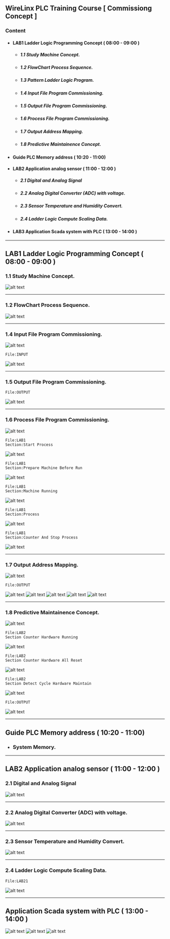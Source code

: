 ## WireLinx PLC Training Course [ Commissiong Concept ]

### Content
- #### LAB1 Ladder Logic Programming Concept ( 08:00 - 09:00 )
  - ##### 1.1 Study Machine Concept.
  - ##### 1.2 FlowChart Process Sequence. 
  - ##### 1.3 Pattern Ladder Logic Program.
  - ##### 1.4 Input File Program Commissioning.
  - ##### 1.5 Output File Program Commissioning.
  - ##### 1.6 Process File Program Commissioning.
  - ##### 1.7 Output Address Mapping.
  - ##### 1.8 Predictive Maintainence Concept.
- #### Guide PLC Memory address ( 10:20 - 11:00)
- #### LAB2 Application analog sensor ( 11:00 - 12:00 )
  - ##### 2.1 Digital and Analog Signal
  - ##### 2.2 Analog Digital Converter (ADC) with voltage.
  - ##### 2.3 Sensor Temperature and Humidity Convert.
  - ##### 2.4 Ladder Logic Compute Scaling Data.
- #### LAB3 Application Scada system with PLC ( 13:00 - 14:00 )
---
## LAB1 Ladder Logic Programming Concept ( 08:00 - 09:00 )
### 1.1 Study Machine Concept.
![alt text](FillerMachine.gif)

---
### 1.2 FlowChart Process Sequence. 
![alt text](image-21.png)

---
### 1.4 Input File Program Commissioning.
![alt text](image-22.png)
```
File:INPUT
```
![alt text](image-2.png)

---
### 1.5 Output File Program Commissioning.
```
File:OUTPUT
```
![alt text](image-3.png)

---
### 1.6 Process File Program Commissioning.
![alt text](image-23.png)
```
File:LAB1  
Section:Start Process 
```
![alt text](image-1.png)
```
File:LAB1  
Section:Prepare Machine Before Run
```
![alt text](image-5.png)
```
File:LAB1  
Section:Machine Running
```
![alt text](image-6.png)
```
File:LAB1  
Section:Process
```
![alt text](image-8.png)
```
File:LAB1  
Section:Counter And Stop Process
```
![alt text](image-9.png)

---
### 1.7 Output Address Mapping.
![alt text](image-24.png)
```
File:OUTPUT
```
![alt text](image-10.png) 
![alt text](image-11.png)
![alt text](image-12.png)
![alt text](image-13.png)
![alt text](image-14.png)

---
### 1.8 Predictive Maintainence Concept.

![alt text](image-26.png)
```
File:LAB2
Section Counter Hardware Running
```
![alt text](image-15.png)
```
File:LAB2
Section Counter Hardware All Reset
```
![alt text](image-16.png)
```
File:LAB2
Section Detect Cycle Hardware Maintain
```
![alt text](image-18.png)
```
File:OUTPUT
```
![alt text](image-19.png)

---
## Guide PLC Memory address ( 10:20 - 11:00)
- ### System Memory.
---

## LAB2 Application analog sensor ( 11:00 - 12:00 )
### 2.1 Digital and Analog Signal
![alt text](image-30.png)

---
### 2.2 Analog Digital Converter (ADC) with voltage.
![alt text](image-31.png)

---
### 2.3 Sensor Temperature and Humidity Convert.
![alt text](image-32.png)

---

### 2.4 Ladder Logic Compute Scaling Data.
```
File:LAB21
```
![alt text](image-20.png)

---

## Application Scada system with PLC ( 13:00 - 14:00 )
![alt text](image-33.png)
![alt text](image-34.png)
![alt text](image-35.png)
